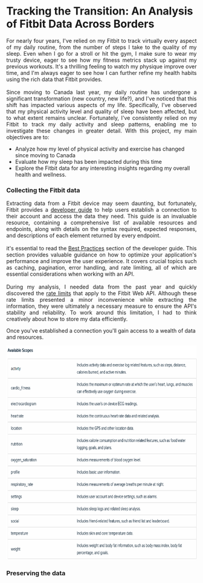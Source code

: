 # Tracking the Transition: An Analysis of Fitbit Data Across Borders

<p align="justify">For nearly four years, I've relied on my Fitbit to track virtually every aspect of my daily routine, from the number of steps I take to the quality of my sleep. Even when I go for a stroll or hit the gym, I make sure to wear my trusty device, eager to see how my fitness metrics stack up against my previous workouts. It's a thrilling feeling to watch my physique improve over time, and I'm always eager to see how I can further refine my health habits using the rich data that Fitbit provides.<br><br>Since moving to Canada last year, my daily routine has undergone a significant transformation (new country, new life?), and I've noticed that this shift has impacted various aspects of my life. Specifically, I've observed that my physical activity level and quality of sleep have been affected, but to what extent remains unclear. Fortunately, I've consistently relied on my Fitbit to track my daily activity and sleep patterns, enabling me to investigate these changes in greater detail. With this project, my main objectives are to:</p>

- Analyze how my level of physical activity and exercise has changed since moving to Canada
- Evaluate how my sleep has been impacted during this time
- Explore the Fitbit data for any interesting insights regarding my overall health and wellness.

### Collecting the Fitbit data

<p align="justify">Extracting data from a Fitbit device may seem daunting, but fortunately, Fitbit provides a <a href = "https://dev.fitbit.com/build/reference/web-api/developer-guide/">developer guide</a> to help users establish a connection to their account and access the data they need. This guide is an invaluable resource, containing a comprehensive list of available resources and endpoints, along with details on the syntax required, expected responses, and descriptions of each element returned by every endpoint.<br><br>it's essential to read the <a href="https://dev.fitbit.com/build/reference/web-api/developer-guide/best-practices/">Best Practices</a> section of the developer guide. This section provides valuable guidance on how to optimize your application's performance and improve the user experience. It covers crucial topics such as caching, pagination, error handling, and rate limiting, all of which are essential considerations when working with an API.<br><br>During my analysis, I needed data from the past year and quickly discovered the <a href="https://dev.fitbit.com/build/reference/web-api/developer-guide/application-design/#Rate-Limits">rate limits</a> that apply to the Fitbit Web API. Although these rate limits presented a minor inconvenience while extracting the information, they were ultimately a necessary measure to ensure the API's stability and reliability. To work around this limitation, I had to think creatively about how to store my data efficiently.

Once you've established a connection you'll gain access to a wealth of data and resources.

<img src="images/available_scopes.png" alt="Available Scores" style="height:566px; width:808px" />

### Preserving the data

